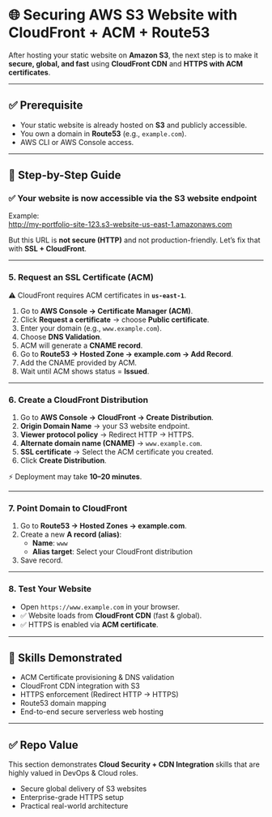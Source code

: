 # 🌐 Securing AWS S3 Website with CloudFront + ACM + Route53

After hosting your static website on **Amazon S3**, the next step is to make it **secure, global, and fast** using **CloudFront CDN** and **HTTPS with ACM certificates**.

---

## ✅ Prerequisite
- Your static website is already hosted on **S3** and publicly accessible.
- You own a domain in **Route53** (e.g., `example.com`).
- AWS CLI or AWS Console access.

---

## 📘 Step-by-Step Guide

### ✅ Your website is now accessible via the S3 website endpoint
Example:  
http://my-portfolio-site-123.s3-website-us-east-1.amazonaws.com


But this URL is **not secure (HTTP)** and not production-friendly.
Let’s fix that with **SSL + CloudFront**.

---

### **5. Request an SSL Certificate (ACM)**
⚠️ CloudFront requires ACM certificates in **`us-east-1`**.

1. Go to **AWS Console → Certificate Manager (ACM)**.
2. Click **Request a certificate** → choose **Public certificate**.
3. Enter your domain (e.g., `www.example.com`).
4. Choose **DNS Validation**.
5. ACM will generate a **CNAME record**.
6. Go to **Route53 → Hosted Zone → example.com → Add Record**.
7. Add the CNAME provided by ACM.
8. Wait until ACM shows status = **Issued**.

---

### **6. Create a CloudFront Distribution**
1. Go to **AWS Console → CloudFront → Create Distribution**.
2. **Origin Domain Name** → your S3 website endpoint.
3. **Viewer protocol policy** → Redirect HTTP → HTTPS.
4. **Alternate domain name (CNAME)** → `www.example.com`.
5. **SSL certificate** → Select the ACM certificate you created.
6. Click **Create Distribution**.

⚡ Deployment may take **10–20 minutes**.

---

### **7. Point Domain to CloudFront**
1. Go to **Route53 → Hosted Zones → example.com**.
2. Create a new **A record (alias)**:
   - **Name**: `www`
   - **Alias target**: Select your CloudFront distribution
3. Save record.

---

### **8. Test Your Website**
- Open `https://www.example.com` in your browser.
- ✅ Website loads from **CloudFront CDN** (fast & global).
- ✅ HTTPS is enabled via **ACM certificate**.

---

## 🎯 Skills Demonstrated
- ACM Certificate provisioning & DNS validation
- CloudFront CDN integration with S3
- HTTPS enforcement (Redirect HTTP → HTTPS)
- Route53 domain mapping
- End-to-end secure serverless web hosting

---

## ✅ Repo Value
This section demonstrates **Cloud Security + CDN Integration** skills that are highly valued in DevOps & Cloud roles.
- Secure global delivery of S3 websites
- Enterprise-grade HTTPS setup
- Practical real-world architecture

